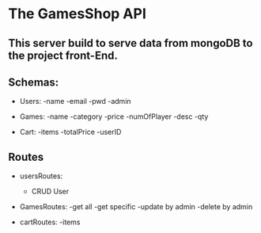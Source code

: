 # The GamesShop API

## This server build to serve data from mongoDB to the project front-End.

## Schemas:

- Users: 
  -name
  -email
  -pwd
  -admin

- Games: 
  -name
  -category
  -price
  -numOfPlayer
  -desc
  -qty

- Cart: 
  -items
  -totalPrice
  -userID

## Routes

- usersRoutes: 

  - CRUD User

- GamesRoutes: 
  -get all
  -get specific
  -update by admin
  -delete by admin

- cartRoutes: 
  -items
